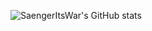 ![SaengerItsWar's GitHub stats](https://github-readme-stats.vercel.app/api?username=SaengerItsWar&show_icons=true&theme=merko)
